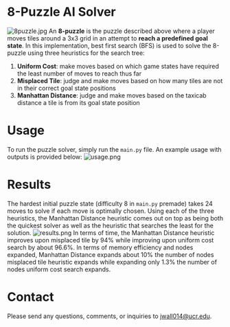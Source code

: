 # 8-Puzzle AI Solver
![8puzzle.jpg](https://www.dropbox.com/s/vx8xzy3z0i1he30/8puzzle.jpg?dl=0&raw=1)
An **8-puzzle** is the puzzle described above where a player moves tiles around a 3x3 grid in an attempt to **reach a predefined goal state**. In this implementation, best first search (BFS) is used to solve the 8-puzzle using three heuristics for the search tree: 
1) **Uniform Cost**: make moves based on which game states have required the least number of moves to reach thus far
2) **Misplaced Tile**: judge and make moves based on how many tiles are not in their correct goal state positions
3) **Manhattan Distance**: judge and make moves based on the taxicab distance a tile is from its goal state position

# Usage
To run the puzzle solver, simply run the `main.py` file. An example usage with outputs is provided below:
![usage.png](https://www.dropbox.com/s/tz0feda3bvhtkbr/usage.png?dl=0&raw=1)

# Results
The hardest initial puzzle state (difficulty 8 in `main.py` premade) takes 24 moves to solve if each move is optimally chosen. Using each of the three heuristics, the Manhattan Distance heuristic comes out on top as being both the quickest solver as well as the heuristic that searches the least for the solution. ![results.png](https://www.dropbox.com/s/c8n8erccff8akgk/results.png?dl=0&raw=1)
In terms of time, the Manhattan Distance heuristic improves upon misplaced tile by 94% while improving upon uniform cost search by about 96.6%. In terms of memory efficiency and nodes expanded, Manhattan Distance expands about 10% the number of nodes misplaced tile heuristic expands while expanding only 1.3% the number of nodes uniform cost search expands.

# Contact
Please send any questions, comments, or inquiries to jwall014@ucr.edu.